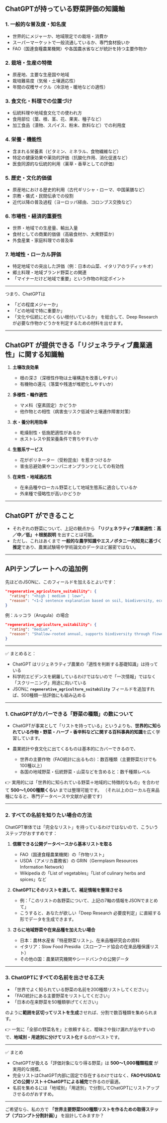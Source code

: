 ## ChatGPTが持っている野菜評価の知識軸

### 1. **一般的な普及度・知名度**

* 世界的にメジャーか、地域限定での栽培・消費か
* スーパーマーケットで一般流通しているか、専門食材扱いか
* FAO（国連食糧農業機関）や各国農水省などが統計を持つ主要作物か

### 2. **栽培・生産の特徴**

* 原産地、主要な生産国や地域
* 栽培難易度（気候・土壌適応性）
* 年間の収穫サイクル（冷涼地・暖地などの適性）

### 3. **食文化・料理での位置づけ**

* 伝統料理や地域食文化での使われ方
* 食用部位（葉、根、茎、花、果実、種子など）
* 加工食品（漬物、スパイス、粉末、飲料など）での利用度

### 4. **栄養・機能性**

* 含まれる栄養素（ビタミン、ミネラル、食物繊維など）
* 特定の健康効果や薬効的評価（抗酸化作用、消化促進など）
* 医食同源的な伝統的利用（薬草・香草としての評価）

### 5. **歴史・文化的価値**

* 原産地における歴史的利用（古代ギリシャ・ローマ、中国薬膳など）
* 宗教・儀式・民間伝承での役割
* 近代以降の普及過程（ヨーロッパ経由、コロンブス交換など）

### 6. **市場性・経済的重要性**

* 世界・地域での生産量、輸出入量
* 食材としての商業的価値（高級食材か、大衆野菜か）
* 外食産業・家庭料理での普及率

### 7. **地域性・ローカル評価**

* 特定地域での突出した評価（例：日本の山菜、イタリアのラディッキオ）
* 郷土料理・地域ブランド野菜との関連
* 「マイナーだけど地域で重要」という作物の判定ポイント

---

つまり、ChatGPTは

* 「どの程度メジャーか」
* 「どの地域で特に重要か」
* 「文化や伝統にどのくらい根付いているか」
  を総合して、Deep Research が必要な作物かどうかを判定するための材料を出せます。

---

## ChatGPT が提供できる「リジェネラティブ農業適性」に関する知識軸

1. **土壌改良効果**

   * 根の深さ（深根性作物は土壌構造を改善しやすい）
   * 有機物の還元（落葉や残渣が堆肥化しやすいか）

2. **多様性・輪作適性**

   * マメ科（窒素固定）かどうか
   * 他作物との相性（病害虫リスク低減や土壌連作障害対策）

3. **水・養分利用効率**

   * 乾燥耐性・低施肥適性があるか
   * 水ストレスや貧栄養条件で育ちやすいか

4. **生態系サービス**

   * 花がポリネーター（受粉昆虫）を惹きつけるか
   * 害虫忌避効果やコンパニオンプランツとしての有効性

5. **在来性・地域適応性**

   * 在来品種やローカル野菜として地域生態系に適合しているか
   * 外来種で侵略性が高いかどうか

---

## ChatGPT ができること

* それぞれの野菜について、上記の観点から **「リジェネラティブ農業適性：高／中／低」＋根拠説明** を出すことは可能。
* ただし、これはあくまで **一般的な農学知識やエスノボタニー的知見に基づく推定**であり、農業試験場や学術論文のデータほど厳密ではない。

---

## APIテンプレートへの追加例

先ほどのJSONに、このフィールドを加えるとよいです：

```json
"regenerative_agriculture_suitability": {
  "rating": "<high | medium | low>",
  "reason": "<1–2 sentence explanation based on soil, biodiversity, ecosystem services>"
}
```

例：ルッコラ（Arugula）の場合

```json
"regenerative_agriculture_suitability": {
  "rating": "medium",
  "reason": "Shallow-rooted annual, supports biodiversity through flowers attracting pollinators, but limited soil improvement compared to deep-rooted or leguminous crops."
}
```

---

✅ まとめると：

* ChatGPT はリジェネラティブ農業の「適性を判断する基礎知識」は持っている
* 科学的エビデンスを網羅しているわけではないので「一次情報」ではなく「スクリーニング」用途に向いている
* JSONに **`regenerative_agriculture_suitability`** フィールドを追加すれば、500種類一括評価にも組み込める

---

### 1. ChatGPTがカバーできる「野菜の種類」の数について

* ChatGPTが事実として「リストを持っている」というよりも、**世界的に知られている作物・野菜・ハーブ・香辛料などに関する百科事典的知識**を広く学習しています。
* 農業統計や食文化に出てくるものは基本的にカバーできるので、

  * 世界の主要作物（FAO統計に出るもの）：数百種類（主要野菜だけでも100種以上）
  * 各国の地域野菜・伝統野菜・山菜などを含めると：数千種類レベル

👉 実用的には「世界的に知られている野菜＋地域的に特徴的なもの」を合わせて **500〜1,000種類くらい** までは整理可能です。
（それ以上のローカル在来品種になると、専門データベースや文献が必要です）

---

### 2. すべての名前を知りたい場合の方法

ChatGPT単体では「完全なリスト」を持っているわけではないので、こういうステップがおすすめです：

1. **信頼できる公開データベースから基本リストを取る**

   * FAO（国連食糧農業機関）の「作物リスト」
   * USDA（アメリカ農務省）の GRIN（Germplasm Resources Information Network）
   * Wikipedia の「List of vegetables」「List of culinary herbs and spices」など

2. **ChatGPTにそのリストを渡して、補足情報を整理させる**

   * 例：「このリストの各野菜について、上記の7軸の情報をJSONでまとめて」
   * こうすると、あなたが欲しい「Deep Research 必要度判定」に直結する形でデータを生成できます。

3. **さらに地域野菜や在来品種を加えたい場合**

   * 日本：農林水産省「特産野菜リスト」、在来品種研究会の資料
   * イタリア：Slow Food Presidia（スローフード協会の在来品種保護リスト）
   * その他の国：農業研究機関やシードバンクの公開データ

---

### 3. ChatGPTにすべての名前を出させる工夫

* 「世界でよく知られている野菜の名前を200種類リストしてください」
* 「FAO統計にある主要野菜をリストしてください」
* 「日本の在来野菜を50種類挙げてください」

のように**範囲を区切ってリストを生成**させれば、分割で数百種類を集められます。

👉 一気に「全部の野菜名を」と依頼すると、曖昧さや抜け漏れが出やすいので、**地域別・用途別に分けてリスト化**するのがベストです。

---

✅ まとめ

* ChatGPTが扱える「評価対象になり得る野菜」は **500〜1,000種類程度** が実用的な規模。
* 完全リストはChatGPT内部に固定で存在するわけではなく、**FAOやUSDAなどの公開リスト＋ChatGPTによる補完**で作るのが最適。
* 名前を集めるには「地域別」「用途別」で分割してChatGPTにリストアップさせるのがおすすめ。

---

ご希望なら、私の方で **「世界主要野菜500種類リストを作るための取得ステップ（プロンプト分割計画）」** を設計してみますか？

